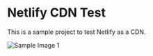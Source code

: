 # Netlify CDN Test

This is a sample project to test Netlify as a CDN.

![Sample Image 1](https://your-netlify-site.netlify.app/assets/image1.jpg)
